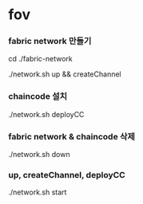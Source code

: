 # fov

### fabric network 만들기
cd ./fabric-network

./network.sh up && createChannel

### chaincode 설치
./network.sh deployCC

### fabric network & chaincode 삭제
./network.sh down

### up, createChannel, deployCC
./network.sh start